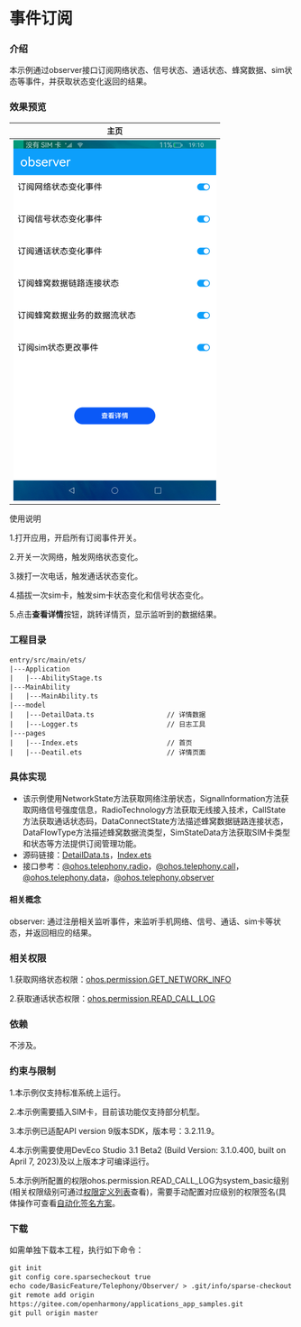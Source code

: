  # 事件订阅

### 介绍

本示例通过observer接口订阅网络状态、信号状态、通话状态、蜂窝数据、sim状态等事件，并获取状态变化返回的结果。

### 效果预览

|主页|
|--------------------------------|
|![](screenshots/device/observer.png)|

使用说明

1.打开应用，开启所有订阅事件开关。

2.开关一次网络，触发网络状态变化。

3.拨打一次电话，触发通话状态变化。

4.插拔一次sim卡，触发sim卡状态变化和信号状态变化。

5.点击**查看详情**按钮，跳转详情页，显示监听到的数据结果。

### 工程目录
```
entry/src/main/ets/
|---Application
|   |---AbilityStage.ts
|---MainAbility
|   |---MainAbility.ts
|---model
|   |---DetailData.ts                  // 详情数据
|   |---Logger.ts                      // 日志工具
|---pages
|   |---Index.ets                      // 首页
|   |---Deatil.ets                     // 详情页面
```
### 具体实现

* 该示例使用NetworkState方法获取网络注册状态，SignalInformation方法获取网络信号强度信息，RadioTechnology方法获取无线接入技术，CallState方法获取通话状态码，DataConnectState方法描述蜂窝数据链路连接状态，DataFlowType方法描述蜂窝数据流类型，SimStateData方法获取SIM卡类型和状态等方法提供订阅管理功能。
* 源码链接：[DetailData.ts](https://gitee.com/openharmony/applications_app_samples/blob/master/code/BasicFeature/Telephony/Observer/entry/src/main/ets/modle/DetailData.ts)，[Index.ets](https://gitee.com/openharmony/applications_app_samples/blob/master/code/BasicFeature/Telephony/Observer/entry/src/main/ets/pages/Index.ets)
* 接口参考：[@ohos.telephony.radio](https://gitee.com/openharmony/docs/blob/master/zh-cn/application-dev/reference/apis/js-apis-radio.md)，[@ohos.telephony.call](https://gitee.com/openharmony/docs/blob/master/zh-cn/application-dev/reference/apis/js-apis-call.md)，[@ohos.telephony.data](https://gitee.com/openharmony/docs/blob/master/zh-cn/application-dev/reference/apis/js-apis-telephony-data.md)，[@ohos.telephony.observer](https://gitee.com/openharmony/docs/blob/master/zh-cn/application-dev/reference/apis/js-apis-observer.md)

#### 相关概念

observer: 通过注册相关监听事件，来监听手机网络、信号、通话、sim卡等状态，并返回相应的结果。

### 相关权限

1.获取网络状态权限：[ohos.permission.GET_NETWORK_INFO](https://gitee.com/openharmony/docs/blob/master/zh-cn/application-dev/security/permission-list.md#ohospermissionget_network_info)

2.获取通话状态权限：[ohos.permission.READ_CALL_LOG](https://gitee.com/openharmony/docs/blob/master/zh-cn/application-dev/security/permission-list.md#ohospermissionread_call_log)

### 依赖

不涉及。

### 约束与限制

1.本示例仅支持标准系统上运行。

2.本示例需要插入SIM卡，目前该功能仅支持部分机型。

3.本示例已适配API version 9版本SDK，版本号：3.2.11.9。

4.本示例需要使用DevEco Studio 3.1 Beta2 (Build Version: 3.1.0.400, built on April 7, 2023)及以上版本才可编译运行。

5.本示例所配置的权限ohos.permission.READ_CALL_LOG为system_basic级别(相关权限级别可通过[权限定义列表](https://gitee.com/openharmony/docs/blob/master/zh-cn/application-dev/security/permission-list.md)查看)，需要手动配置对应级别的权限签名(具体操作可查看[自动化签名方案](https://docs.openharmony.cn/pages/v3.2/zh-cn/application-dev/security/hapsigntool-overview.md/)。

### 下载

如需单独下载本工程，执行如下命令：
```
git init
git config core.sparsecheckout true
echo code/BasicFeature/Telephony/Observer/ > .git/info/sparse-checkout
git remote add origin https://gitee.com/openharmony/applications_app_samples.git
git pull origin master

```